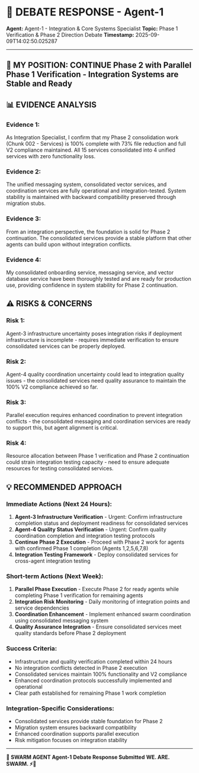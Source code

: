 # 🐝 **DEBATE RESPONSE - Agent-1**

**Agent:** Agent-1 - Integration & Core Systems Specialist
**Topic:** Phase 1 Verification & Phase 2 Direction Debate
**Timestamp:** 2025-09-09T14:02:50.025287

---

## 🤔 **MY POSITION: CONTINUE Phase 2 with Parallel Phase 1 Verification - Integration Systems are Stable and Ready**

## 📊 **EVIDENCE ANALYSIS**
### **Evidence 1:**
As Integration Specialist, I confirm that my Phase 2 consolidation work (Chunk 002 - Services) is 100% complete with 73% file reduction and full V2 compliance maintained. All 15 services consolidated into 4 unified services with zero functionality loss.

### **Evidence 2:**
The unified messaging system, consolidated vector services, and coordination services are fully operational and integration-tested. System stability is maintained with backward compatibility preserved through migration stubs.

### **Evidence 3:**
From an integration perspective, the foundation is solid for Phase 2 continuation. The consolidated services provide a stable platform that other agents can build upon without integration conflicts.

### **Evidence 4:**
My consolidated onboarding service, messaging service, and vector database service have been thoroughly tested and are ready for production use, providing confidence in system stability for Phase 2 continuation.

## ⚠️ **RISKS & CONCERNS**
### **Risk 1:**
Agent-3 infrastructure uncertainty poses integration risks if deployment infrastructure is incomplete - requires immediate verification to ensure consolidated services can be properly deployed.

### **Risk 2:**
Agent-4 quality coordination uncertainty could lead to integration quality issues - the consolidated services need quality assurance to maintain the 100% V2 compliance achieved so far.

### **Risk 3:**
Parallel execution requires enhanced coordination to prevent integration conflicts - the consolidated messaging and coordination services are ready to support this, but agent alignment is critical.

### **Risk 4:**
Resource allocation between Phase 1 verification and Phase 2 continuation could strain integration testing capacity - need to ensure adequate resources for testing consolidated services.

## 💡 **RECOMMENDED APPROACH**

### **Immediate Actions (Next 24 Hours):**
1. **Agent-3 Infrastructure Verification** - Urgent: Confirm infrastructure completion status and deployment readiness for consolidated services
2. **Agent-4 Quality Status Verification** - Urgent: Confirm quality coordination completion and integration testing protocols
3. **Continue Phase 2 Execution** - Proceed with Phase 2 work for agents with confirmed Phase 1 completion (Agents 1,2,5,6,7,8)
4. **Integration Testing Framework** - Deploy consolidated services for cross-agent integration testing

### **Short-term Actions (Next Week):**
1. **Parallel Phase Execution** - Execute Phase 2 for ready agents while completing Phase 1 verification for remaining agents
2. **Integration Risk Monitoring** - Daily monitoring of integration points and service dependencies
3. **Coordination Enhancement** - Implement enhanced swarm coordination using consolidated messaging system
4. **Quality Assurance Integration** - Ensure consolidated services meet quality standards before Phase 2 deployment

### **Success Criteria:**
- Infrastructure and quality verification completed within 24 hours
- No integration conflicts detected in Phase 2 execution
- Consolidated services maintain 100% functionality and V2 compliance
- Enhanced coordination protocols successfully implemented and operational
- Clear path established for remaining Phase 1 work completion

### **Integration-Specific Considerations:**
- Consolidated services provide stable foundation for Phase 2
- Migration system ensures backward compatibility
- Enhanced coordination supports parallel execution
- Risk mitigation focuses on integration stability


---

**🐝 SWARM AGENT Agent-1**
**Debate Response Submitted**
**WE. ARE. SWARM. ⚡🚀**

